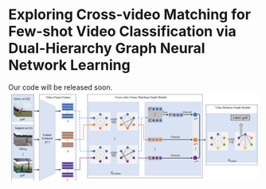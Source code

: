 # Exploring Cross-video Matching for Few-shot Video Classification via Dual-Hierarchy Graph Neural Network Learning

Our code will be released soon.
![image](https://github.com/JiaMingZhong2621/DHGNN/blob/main/overview.png)
